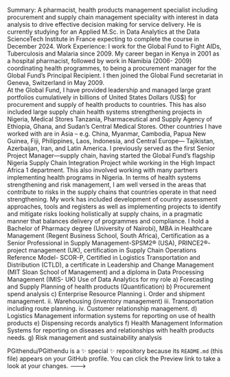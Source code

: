 Summary:
A pharmacist, health products management specialist including procurement and supply chain management speciality with interest in data analysis to drive effective decision making for service delivery. He is currently studying for an Applied M.Sc. in Data Analytics at the Data ScienceTech Institute in France expecting to complete the course in December 2024. 
Work Experience: 
I work for the Global Fund to Fight AIDs, Tuberculosis and Malaria since 2009.  My career began in Kenya in 2001 as a hospital pharmacist, followed by work in Namibia (2006- 2009) coordinating health programmes, to being a procurement manager for the Global Fund’s Principal Recipient. I then joined the Global Fund secretariat in Geneva, Switzerland in May 2009.  
At the Global Fund, I have provided leadership and managed large grant portfolios cumulatively in billions of United States Dollars (US$) for procurement and supply of health products to countries. This has also included large supply chain health systems strengthening projects in Nigeria, Medical Stores Tanzania, Pharmaceutical and Supply Agency of Ethiopia, Ghana, and Sudan’s Central Medical Stores. Other countries I have worked with are in Asia – e.g. China, Myanmar, Cambodia, Papua New Guinea, Fiji, Philippines, Laos, Indonesia, and Central Europe— Tajikistan, Azerbaijan, Iran, and Latin America. 
I previously served as the first Senior Project Manager—supply chain, having started the Global Fund’s flagship Nigeria Supply Chain Integration Project while working in the High Impact Africa 1 department. This also involved working with many partners implementing health programs in Nigeria. 
In terms of health systems strengthening and risk management, I am well versed in the areas that contribute to risks in the supply chains that countries operate in that need strengthening.  My work has included development of country assessment approaches, tools and registers as well as implementing projects to identify and mitigate risks looking holistically at supply chains, in a pragmatic manner that balances delivery of programmes and compliance. 
I hold a Bachelor of Pharmacy degree (University of Nairobi), MBA in Healthcare Management (Regent Business School, South Africa), Certification as a Senior Professional in Supply Management-SPSM2® (USA), PRINCE2®- project management (UK), certification in Supply Chain Operations Reference Model- SCOR-P, Certified in Logistics Transportation and Distribution (CTLD), a certificate in Leadership and Change Management (MIT Sloan School of Management) and a diploma in Data Processing Management (IMIS- UK)
Use of Data Analytics for my role
a)	Forecasting and Supply Planning of health products (Quantification)
b)	Procurement spend analysis
c)	Enterprise Resource Planning 
i.	Order and shipment management.
ii.	Warehousing (inventory management)
iii.	Transportation including route planning.
iv.	Customer relationship management.
d)	Logistics Management information systems for reporting on use of health products 
e)	Dispensing records analytics
f)	Health Management Information Systems for reporting on diseases and relationships with health products needs.
g)	Risk management and sustainability analysis 


PGithendu/PGithendu is a ✨ special ✨ repository because its `README.md` (this file) appears on your GitHub profile.
You can click the Preview link to take a look at your changes.
--->
